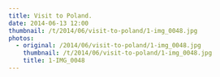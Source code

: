 ```yaml
---
title: Visit to Poland.
date: 2014-06-13 12:00
thumbnail: /t/2014/06/visit-to-poland/1-img_0048.jpg
photos:
  - original: /2014/06/visit-to-poland/1-img_0048.jpg
    thumbnail: /t/2014/06/visit-to-poland/1-img_0048.jpg
    title: 1-IMG_0048
---
```

